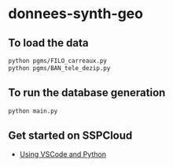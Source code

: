# donnees-synth-geo

## To load the data
```sh
python pgms/FILO_carreaux.py
python pgms/BAN_tele_dezip.py
```

## To run the database generation
```sh
python main.py
```

## Get started on SSPCloud
- [Using VSCode and Python](https://datalab.sspcloud.fr/launcher/ide/vscode-python?name=vscode-python&init.personalInit=%C2%ABhttps%3A%2F%2Fraw.githubusercontent.com%2FJulienJamme%2Fdonnees-synth-geo%2Frefs%2Fheads%2Fmain%2Finit-scripts%2Fvscode-python.sh%C2%BB)
